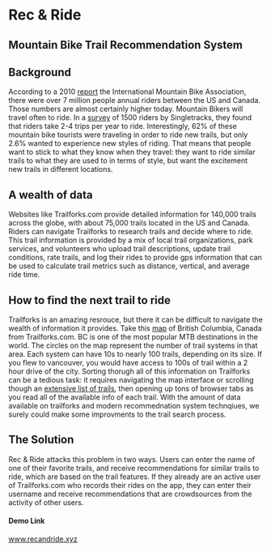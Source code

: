 # Rec & Ride
## Mountain Bike Trail Recommendation System

## Background
According to a 2010 [report](https://www.imbacanada.com/sites/default/files/Mountain-Biking_Market-Profiles.pdf) the International Mountain Bike Association, there were over 7 million people annual riders between the US and Canada. Those numbers are almost certainly higher today. Mountain Bikers will travel often to ride.  In a [survey](https://www.singletracks.com/blog/mtb-trails/mountain-bike-tourism-by-the-numbers/) of 1500 riders by Singletracks, they found that riders take 2-4 trips per year to ride.  Interestingly, 62% of these mountain bike tourists were traveling in order to ride new trails, but only 2.6% wanted to experience new styles of riding.  That means that people want to stick to what they know when they travel: they want to ride similar trails to what they are used to in terms of style, but want the excitement new trails in different locations.

## A wealth of data
Websites like Trailforks.com provide detailed information for 140,000 trails across the globe, with about 75,000 trails located in the US and Canada. Riders can navigate Trailforks to research trails and decide where to ride. This trail information is provided by a mix of local trail organizations, park services, and volunteers who upload trail descriptions, update trail conditions, rate trails, and log their rides to provide gps information that can be used to calculate trail metrics such as distance, vertical, and average ride time.

## How to find the next trail to ride
Trailforks is an amazing resrouce, but there it can be difficult to navigate the wealth of information it provides. Take this [map](https://www.trailforks.com/region/british-columbia/map/) of British Columbia, Canada from Trailforks.com.  BC is one of the most popular MTB destinations in the world.  The circles on the map represent the number of trail systems in that area.  Each system can have 10s to nearly 100 trails, depending on its size. If you flew to vancouver, you would have access to 100s of trail within a 2 hour drive of the city.  Sorting thorugh all of this information on Trailforks can be a tedious task: it requires navigating the map interface or scrolling though an [extensive list of trails](https://www.trailforks.com/region/british-columbia/trails/), then opening up tons of browser tabs as you read all of the available info of each trail.  With the amount of data available on trailforks and modern recommednation system technqiues, we surely could make some improvments to the trail search process.

## The Solution
Rec & Ride attacks this problem in two ways. Users can enter the name of one of their favorite trails, and receive recommendations for similar trails to ride, which are based on the trail features. If they already are an active user of Trailforks.com who records their rides on the app, they can enter their username and receive recommendations that are crowdsources from the activity of other users.


#### Demo Link
www.recandride.xyz
